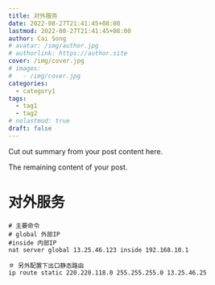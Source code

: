 ```yaml
---
title: 对外服务
date: 2022-08-27T21:41:45+08:00
lastmod: 2022-08-27T21:41:45+08:00
author: Cai Song
# avatar: /img/author.jpg
# authorlink: https://author.site
cover: /img/cover.jpg
# images:
#   - /img/cover.jpg
categories:
  - category1
tags:
  - tag1
  - tag2
# nolastmod: true
draft: false
---
```


Cut out summary from your post content here.

<!--more-->

The remaining content of your post.
# 对外服务

```shell
# 主要命令
# global 外部IP
#inside 内部IP
nat server global 13.25.46.123 inside 192.168.10.1

＃ 另外配置下出口静态路由
ip route static 220.220.118.0 255.255.255.0 13.25.46.25
````